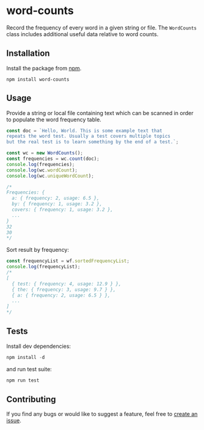 # word-counts
Record the frequency of every word in a given string or file. The `WordCounts` class includes additional useful data relative to word counts.

## Installation
Install the package from [npm](https://www.npmjs.com/package/word-counts).

```
npm install word-counts
```

## Usage
Provide a string or local file containing text which can be scanned in order to populate the word frequency table.

```js
const doc = `Hello, World. This is some example text that 
repeats the word test. Usually a test covers multiple topics
but the real test is to learn something by the end of a test.`;

const wc = new WordCounts();
const frequencies = wc.count(doc);
console.log(frequencies);
console.log(wc.wordCount);
console.log(wc.uniqueWordCount);

/*
Frequencies: {
  a: { frequency: 2, usage: 6.5 },
  by: { frequency: 1, usage: 3.2 },
  covers: { frequency: 1, usage: 3.2 },
  ...
}
32
30
*/
```

Sort result by frequency:

```js
const frequencyList = wf.sortedFrequencyList;
console.log(frequencyList);
/*
[
  { test: { frequency: 4, usage: 12.9 } },
  { the: { frequency: 3, usage: 9.7 } },
  { a: { frequency: 2, usage: 6.5 } },
  ...
]
*/
```

## Tests
Install dev dependencies:

```js
npm install -d
```
and run test suite:

```js
npm run test
```

## Contributing
If you find any bugs or would like to suggest a feature, feel free to [create an issue](https://github.com/tannerdolby/count-words/issues).